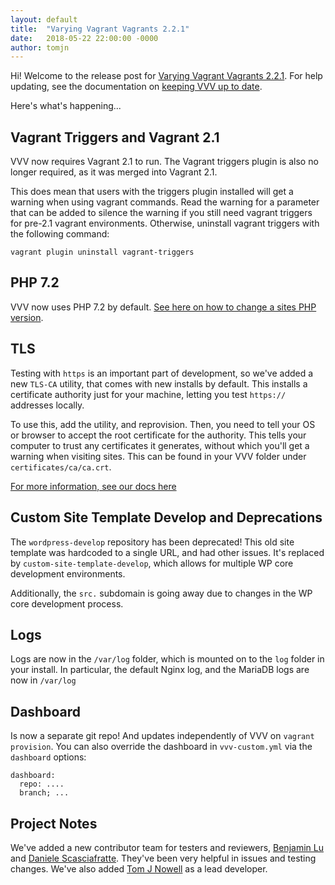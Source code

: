 ```yaml
---
layout: default
title:  "Varying Vagrant Vagrants 2.2.1"
date:   2018-05-22 22:00:00 -0000
author: tomjn
---
```


Hi! Welcome to the release post for <a href="https://github.com/Varying-Vagrant-Vagrants/VVV/releases/tag/2.2.1">Varying Vagrant Vagrants 2.2.1</a>. For help updating, see the documentation on [keeping VVV up to date](https://varyingvagrantvagrants.org/docs/en-US/installation/keeping-up-to-date/).

Here's what's happening...

## Vagrant Triggers and Vagrant 2.1

VVV now requires Vagrant 2.1 to run. The Vagrant triggers plugin is also no longer required, as it was merged into Vagrant 2.1.

This does mean that users with the triggers plugin installed will get a warning when using vagrant commands. Read the warning for a parameter that can be added to silence the warning if you still need vagrant triggers for pre-2.1 vagrant environments. Otherwise, uninstall vagrant triggers with the following command:

```
vagrant plugin uninstall vagrant-triggers
```

## PHP 7.2

VVV now uses PHP 7.2 by default. [See here on how to change a sites PHP version](https://varyingvagrantvagrants.org/docs/en-US/adding-a-new-site/changing-php-version/).

## TLS

Testing with `https` is an important part of development, so we've added a new `TLS-CA` utility, that comes with new installs by default. This installs a certificate authority just for your machine, letting you test `https://` addresses locally.

To use this, add the utility, and reprovision. Then, you need to tell your OS or browser to accept the root certificate for the authority. This tells your computer to trust any certificates it generates, without which you'll get a warning when visiting sites. This can be found in your VVV folder under `certificates/ca/ca.crt`.

[For more information, see our docs here](https://varyingvagrantvagrants.org/docs/en-US/references/https/)

## Custom Site Template Develop and Deprecations

The `wordpress-develop` repository has been deprecated! This old site template was hardcoded to a single URL, and had other issues. It's replaced by `custom-site-template-develop`, which allows for multiple WP core development environments.

Additionally, the `src.` subdomain is going away due to changes in the WP core development process.

## Logs

Logs are now in the `/var/log` folder, which is mounted on to the `log` folder in your install. In particular, the default Nginx log, and the MariaDB logs are now in `/var/log`

## Dashboard

Is now a separate git repo! And updates independently of VVV on `vagrant provision`. You can also override the dashboard in `vvv-custom.yml` via the `dashboard` options:

```
dashboard:
  repo: ....
  branch; ...
```

## Project Notes

We've added a new contributor team for testers and reviewers, [Benjamin Lu](https://github.com/benlumia007) and [Daniele Scasciafratte](https://github.com/Mte90). They've been very helpful in issues and testing changes. We've also added [Tom J Nowell](http://github.com/tomjn/) as a lead developer.
